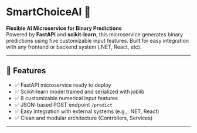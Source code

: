 # SmartChoiceAI 🎯

**Flexible AI Microservice for Binary Predictions**  
Powered by **FastAPI** and **scikit-learn**, this microservice generates binary predictions using five customizable input features. Built for easy integration with any frontend or backend system (.NET, React, etc).

---

## 🚀 Features

- ✅ FastAPI microservice ready to deploy
- ✅ Scikit-learn model trained and serialized with joblib
- ✅ 8 customizable numerical input features
- ✅ JSON-based POST endpoint `/predict`
- ✅ Easy integration with external systems (e.g., .NET, React)
- ✅ Clean and modular architecture (Controllers, Services)

---

